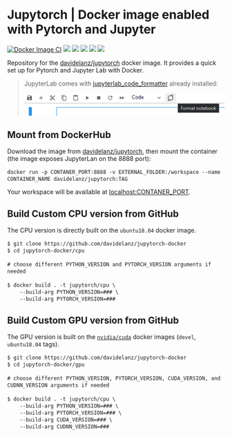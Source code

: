 # Jupytorch | Docker image enabled with Pytorch and Jupyter

[![Docker Image CI](https://github.com/Davidelanz/jupytorch-docker/actions/workflows/docker-image.yml/badge.svg)](https://github.com/Davidelanz/jupytorch-docker/actions/workflows/docker-image.yml)
[![](https://img.shields.io/badge/Ubuntu-18.04-orange)](https://releases.ubuntu.com/20.04/)
[![](https://img.shields.io/badge/Python-3.7-yellow)](https://www.python.org/downloads/release/python-370/)
[![](https://img.shields.io/badge/PyTorch-1.8.1-green)](https://github.com/pytorch/pytorch/releases/tag/v1.8.1)
[![](https://img.shields.io/badge/CPU_only-yes-green)](#)
[![](https://img.shields.io/badge/CUDA-10.0%7C10.1%7C10.2%7C11.0-green)](#)

Repository for the [davidelanz/jupytorch](https://hub.docker.com/r/davidelanz/jupytorch) docker image. 
It provides a quick set up for Pytorch and Jupyter Lab with Docker.

<!--img src="https://raw.githubusercontent.com/psf/black/master/docs/_static/logo2-readme.png" width="100" /-->
> JupyterLab comes with [jupyterlab_code_formatter](https://jupyterlab-code-formatter.readthedocs.io/)  already installed:
>
> ![](https://raw.githubusercontent.com/Davidelanz/jupytorch-docker/d779bb74b6c4b87f07f1f14080199684744ed2f2/.docs/formatter.png)

## Mount from DockerHub

Download the image from [davidelanz/jupytorch](https://hub.docker.com/r/davidelanz/jupytorch), 
then mount the container (the image exposes JupyterLan on the 8888 port):
```
docker run -p CONTANER_PORT:8888 -v EXTERNAL_FOLDER:/workspace --name CONTAINER_NAME davidelanz/jupytorch:TAG
```

Your workspace will be available at [localhost:CONTANER_PORT](localhost:CONTANER_PORT).

## Build Custom CPU version from GitHub

The CPU version is directly built on the ``ubuntu18.04`` docker image.

```
$ git clone https://github.com/davidelanz/jupytorch-docker
$ cd jupytorch-docker/cpu

# choose different PYTHON_VERSION and PYTORCH_VERSION arguments if needed

$ docker build . -t jupytorch/cpu \
    --build-arg PYTHON_VERSION=### \
    --build-arg PYTORCH_VERSION=###
```

## Build Custom GPU version from GitHub

The GPU version is built on the [``nvidia/cuda``](https://hub.docker.com/r/nvidia/cuda/) docker 
images (``devel``, ``ubuntu18.04`` tags).

```
$ git clone https://github.com/davidelanz/jupytorch-docker
$ cd jupytorch-docker/gpu

# choose different PYTHON_VERSION, PYTORCH_VERSION, CUDA_VERSION, and CUDNN_VERSION arguments if needed

$ docker build . -t jupytorch/cpu \
    --build-arg PYTHON_VERSION=### \
    --build-arg PYTORCH_VERSION=### \
    --build-arg CUDA_VERSION=### \
    --build-arg CUDNN_VERSION=###
```
